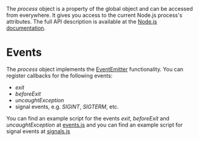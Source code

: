 The _process_ object is a property of the global object and can be accessed from everywhere. It gives you access to the current Node.js process's attributes. The full API description is available at the [Node.js documentation](https://nodejs.org/api/process.html).

# Events
The _process_ object implements the [EventEmitter](../060_events/README.md) functionality. You can register callbacks for the following events:
* _exit_
* _beforeExit_
* _uncaughtException_
* signal events, e.g. _SIGINT_, _SIGTERM_, etc.

You can find an example script for the events _exit_, _beforeExit_ and _uncaughtException_ at [events.js](events.js) and you can find an example script for signal events at [signals.js](signals.js)
